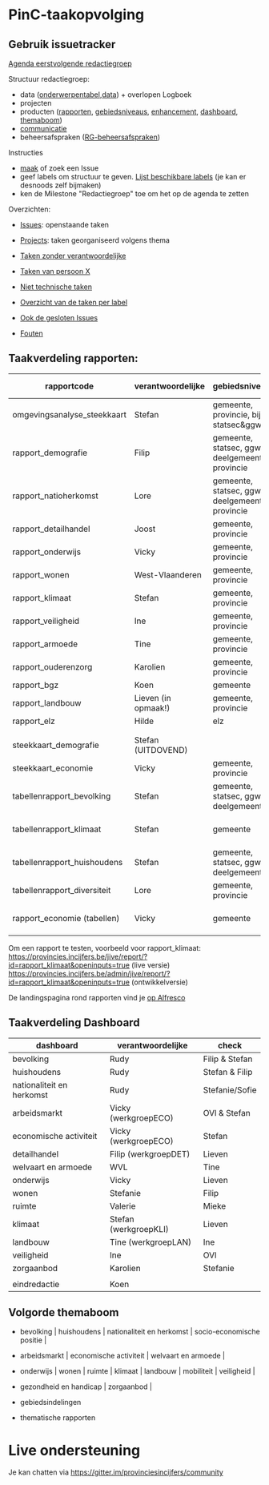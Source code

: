 # PinC-taakopvolging

## Gebruik issuetracker

[Agenda eerstvolgende redactiegroep](https://github.com/provinciesincijfers/PinC-taakopvolging/milestone/2)

Structuur redactiegroep:
- data ([onderwerpentabel](https://github.com/provinciesincijfers/PinC-taakopvolging/labels/onderwerpentabel),[data](https://github.com/provinciesincijfers/PinC-taakopvolging/labels/data)) + overlopen Logboek
- projecten 
- producten ([rapporten](https://github.com/provinciesincijfers/PinC-taakopvolging/labels/Rapporten), [gebiedsniveaus](https://github.com/provinciesincijfers/PinC-taakopvolging/labels/gebiedsniveaus), [enhancement](https://github.com/provinciesincijfers/PinC-taakopvolging/labels/enhancement), [dashboard](https://github.com/provinciesincijfers/PinC-taakopvolging/labels/dashboard), [themaboom](https://github.com/provinciesincijfers/PinC-taakopvolging/labels/themaboom))
- [communicatie](https://github.com/provinciesincijfers/PinC-taakopvolging/labels/communicatie)
- beheersafspraken ([RG-beheersafspraken](https://github.com/provinciesincijfers/PinC-taakopvolging/labels/RG-beheersafspraken))

Instructies
- [maak](https://github.com/provinciesincijfers/PinC-taakopvolging/issues/new) of zoek een Issue
- geef labels om structuur te geven. [Lijst beschikbare labels](https://github.com/provinciesincijfers/PinC-taakopvolging/labels) (je kan er desnoods zelf bijmaken)
- ken de Milestone "Redactiegroep" toe om het op de agenda te zetten



Overzichten:
- [Issues](https://github.com/provinciesincijfers/PinC-taakopvolging/issues): openstaande taken
- [Projects](https://github.com/provinciesincijfers/PinC-taakopvolging/projects): taken georganiseerd volgens thema

- [Taken zonder verantwoordelijke](https://github.com/provinciesincijfers/PinC-taakopvolging/issues?utf8=%E2%9C%93&q=is%3Aopen+no%3Aassignee)
- [Taken van persoon X](https://github.com/provinciesincijfers/PinC-taakopvolging/issues?q=assignee%3Ajoostschouppe+is%3Aopen)
- [Niet technische taken](https://github.com/provinciesincijfers/PinC-taakopvolging/labels/niet-technisch)
- [Overzicht van de taken per label](https://github.com/provinciesincijfers/PinC-taakopvolging/labels)
- [Ook de gesloten Issues](https://github.com/provinciesincijfers/PinC-taakopvolging/issues?utf8=%E2%9C%93&q=is%3Aissue)
- [Fouten](https://github.com/provinciesincijfers/PinC-taakopvolging/issues?q=is%3Aissue+is%3Aopen+label%3Abug)



## Taakverdeling rapporten:

| rapportcode   | verantwoordelijke  | gebiedsniveaus | aantal gebieden |
|---|---|---|---|
|omgevingsanalyse_steekkaart | Stefan | gemeente, provincie, bijna statsec&ggw7 | ∞ |
|rapport_demografie | Filip | gemeente, statsec, ggw7, deelgemeente, provincie | ∞ |
|rapport_natioherkomst | Lore | gemeente, statsec, ggw7, deelgemeente, provincie | ∞ |
|rapport_detailhandel | Joost | gemeente, provincie | ∞ |
|rapport_onderwijs | Vicky | gemeente, provincie | ∞ |
|rapport_wonen | West-Vlaanderen | gemeente, provincie | ∞ |
|rapport_klimaat  | Stefan | gemeente, provincie | ∞ |
|rapport_veiligheid | Ine | gemeente, provincie | ∞ |
|rapport_armoede | Tine | gemeente, provincie | ∞ |
|rapport_ouderenzorg | Karolien | gemeente, provincie | ∞ |
|rapport_bgz | Koen |  gemeente | 1 |
|rapport_landbouw | Lieven (in opmaak!) | gemeente, provincie | ∞ |
|rapport_elz | Hilde | elz | 1 |
|||
|||
|steekkaart_demografie | Stefan (UITDOVEND) |
|steekkaart_economie | Vicky | gemeente, provincie | ∞ |
|tabellenrapport_bevolking | Stefan | gemeente, statsec, ggw7, deelgemeente | 1 (+3 als vgl-gebied) |
|tabellenrapport_klimaat | Stefan | gemeente | 1 (+3 als vgl-gebied) |
|tabellenrapport_huishoudens | Stefan | gemeente, statsec, ggw7, deelgemeente | 1 (+3 als vgl-gebied) |
|tabellenrapport_diversiteit | Lore | gemeente, provincie | 1 |
|rapport_economie (tabellen) | Vicky | gemeente | 1 (+3 als vgl-gebied) |

Om een rapport te testen, voorbeeld voor rapport_klimaat:  
https://provincies.incijfers.be/jive/report/?id=rapport_klimaat&openinputs=true (live versie)  
https://provincies.incijfers.be/admin/jive/report/?id=rapport_klimaat&openinputs=true (ontwikkelversie)  

De landingspagina rond rapporten vind je [op Alfresco](https://share.vlaamsbrabant.be/share/page/site/socialeplanning/document-details?nodeRef=workspace://SpacesStore/44a23bf7-0262-41b1-bb4d-757cc38ace63)

## Taakverdeling Dashboard

| dashboard   | verantwoordelijke  |  check  |
|---|---|---|
|bevolking | Rudy | Filip & Stefan |
|huishoudens | Rudy | Stefan & Filip |
|nationaliteit en herkomst | Rudy | Stefanie/Sofie |
|arbeidsmarkt | Vicky (werkgroepECO) | OVl & Stefan |
|economische activiteit  | Vicky (werkgroepECO) | Stefan |
|detailhandel | Filip (werkgroepDET) | Lieven |
|welvaart en armoede | WVL | Tine |
|onderwijs | Vicky | Lieven |
|wonen | Stefanie | Filip |
|ruimte | Valerie | Mieke |
|klimaat | Stefan (werkgroepKLI) | Lieven |
|landbouw | Tine (werkgroepLAN) | Ine |
|veiligheid | Ine | OVl |
|zorgaanbod | Karolien | Stefanie |
|   |   |   |
|eindredactie | Koen |   |


## Volgorde themaboom
- bevolking | huishoudens | nationaliteit en herkomst | socio-economische positie |
- arbeidsmarkt | economische activiteit | welvaart en armoede |
- onderwijs | wonen | ruimte | klimaat | landbouw | mobiliteit | veiligheid | 
- gezondheid en handicap | zorgaanbod |

- gebiedsindelingen
- thematische rapporten


# Live ondersteuning

Je kan chatten via https://gitter.im/provinciesincijfers/community
